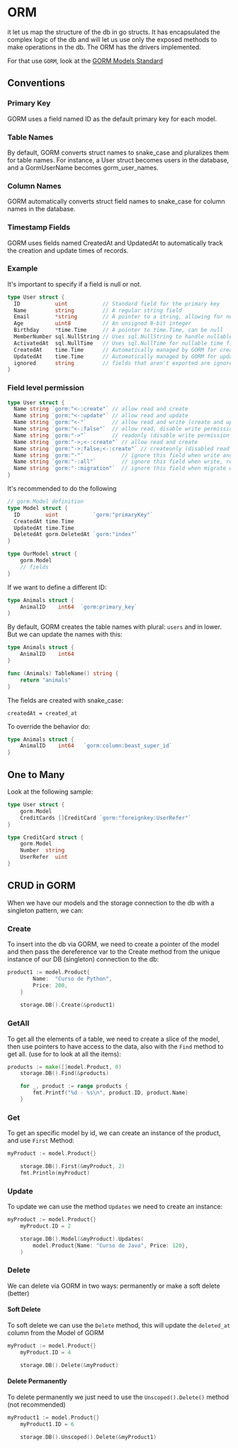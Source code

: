 # ORM

it let us map the structure of the db in go structs. It has encapsulated the complex logic of the db and will let us use only the exposed methods to make operations in the db. The ORM has the drivers implemented.

For that use `GORM`, look at the [GORM Models Standard](https://gorm.io/docs/models.html)

## Conventions

### Primary Key
GORM uses a field named ID as the default primary key for each model.

### Table Names

By default, GORM converts struct names to snake_case and pluralizes them for table names. For instance, a User struct becomes users in the database, and a GormUserName becomes gorm_user_names.

### Column Names

GORM automatically converts struct field names to snake_case for column names in the database.

### Timestamp Fields

GORM uses fields named CreatedAt and UpdatedAt to automatically track the creation and update times of records.

### Example

It's important to specify if a field is null or not.

```Go
type User struct {
  ID           uint           // Standard field for the primary key
  Name         string         // A regular string field
  Email        *string        // A pointer to a string, allowing for null values
  Age          uint8          // An unsigned 8-bit integer
  Birthday     *time.Time     // A pointer to time.Time, can be null
  MemberNumber sql.NullString // Uses sql.NullString to handle nullable strings
  ActivatedAt  sql.NullTime   // Uses sql.NullTime for nullable time fields
  CreatedAt    time.Time      // Automatically managed by GORM for creation time
  UpdatedAt    time.Time      // Automatically managed by GORM for update time
  ignored      string         // fields that aren't exported are ignored
}
```

### Field level permission

```Go
type User struct {
  Name string `gorm:"<-:create"` // allow read and create
  Name string `gorm:"<-:update"` // allow read and update
  Name string `gorm:"<-"`        // allow read and write (create and update)
  Name string `gorm:"<-:false"`  // allow read, disable write permission
  Name string `gorm:"->"`        // readonly (disable write permission unless it configured)
  Name string `gorm:"->;<-:create"` // allow read and create
  Name string `gorm:"->:false;<-:create"` // createonly (disabled read from db)
  Name string `gorm:"-"`            // ignore this field when write and read with struct
  Name string `gorm:"-:all"`        // ignore this field when write, read and migrate with struct
  Name string `gorm:"-:migration"`  // ignore this field when migrate with struct
}
```

It's recommended to do the following

```Go
// gorm.Model definition
type Model struct {
  ID        uint           `gorm:"primaryKey"`
  CreatedAt time.Time
  UpdatedAt time.Time
  DeletedAt gorm.DeletedAt `gorm:"index"`
}

type OurModel struct {
	gorm.Model
	// fields
}
```

If we want to define a different ID:

```Go
type Animals struct {
	AnimalID    int64  `gorm:primary_key`
}
```

By default, GORM creates the table names with plural: `users` and in lower. But we can update the names with this:

```Go
type Animals struct {
    AnimalID    int64
}

func (Animals) TableName() string {
	return "animals"
}
```

The fields are created with snake_case:

```text
createdAt = created_at
```

To override the behavior do:

```Go
type Animals struct {
    AnimalID    int64   `gorm:column:beast_super_id`	
}
``` 

## One to Many

Look at the following sample:

```Go
type User struct {
	gorm.Model
	CreditCards []CreditCard `gorm:"foreignkey:UserRefer"`
}

type CreditCard struct {
	gorm.Model
	Number  string
	UserRefer  uint
}
```

## CRUD in GORM

When we have our models and the storage connection to the db with a singleton pattern, we can:

### Create

To insert into the db via GORM, we need to create a pointer of the model and then pass the dereference var to the Create method from the unique instance of our DB (singleton) connection to the db:

```Go
product1 := model.Product{
		Name:  "Curso de Python",
		Price: 200,
	}
	
	storage.DB().Create(&product1)
```

### GetAll

To get all the elements of a table, we need to create a slice of the model, then use pointers to have access to the data, also with the `Find` method to get all. (use for to look at all the items):

```Go
products := make([]model.Product, 0)
	storage.DB().Find(&products)

	for _, product := range products {
		fmt.Printf("%d - %s\n", product.ID, product.Name)
	}
```

### Get

To get an specific model by id, we can create an instance of the product, and use `First` Method:

```Go
myProduct := model.Product{}

	storage.DB().First(&myProduct, 2)
	fmt.Println(myProduct)
```

### Update

To update we can use the method `Updates` we need to create an instance:

```Go
myProduct := model.Product{}
	myProduct.ID = 2

	storage.DB().Model(&myProduct).Updates(
		model.Product{Name: "Curso de Java", Price: 120},
	)
```

### Delete

We can delete via GORM in two ways: permanently or make a soft delete (better)

#### Soft Delete

To soft delete we can use the `Delete` method, this will update the `deleted_at` column from the Model of GORM

```Go
myProduct := model.Product{}
	myProduct.ID = 4

	storage.DB().Delete(&myProduct)
```

#### Delete Permanently

To delete permanently we just need to use the `Unscoped().Delete()` method (not recommended)

```Go
myProduct1 := model.Product{}
	myProduct1.ID = 6

	storage.DB().Unscoped().Delete(&myProduct1)
```
